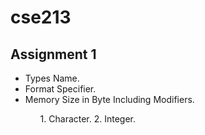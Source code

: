 # cse213

## Assignment 1
<ul>
<li>Types Name.</li>
<li>Format Specifier.</li>
<li>Memory Size in Byte Including Modifiers.</li>
<ul>
  1. Character.
  2. Integer.
</ul>
</ul>

